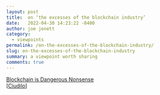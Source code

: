 ```yaml
---
layout: post
title:  on ‘the excesses of the blockchain industry’
date:   2022-04-30 14:23:22 -0400
author: joe jenett
category:
  - viewpoints
permalink: /on-the-excesses-of-the-blockchain-industry/
slug: on-the-excesses-of-the-blockchain-industry
summary: a viewpoint worth sharing
comments: true
---
```

<a title="Blockchain is Dangerous Nonsense " href="https://www.eisfunke.com/article/blockchain-technology.html">Blockchain is Dangerous Nonsense</a><br />[<a title="Ciudilo" href="https://pinboard.in/u:ciudilo">Ciudilo</a>]


<a href="https://brid.gy/publish/twitter"></a>
<data class="p-bridgy-omit-link" value="false"></data>